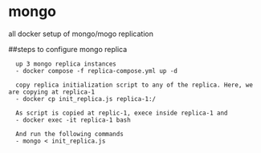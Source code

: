 # mongo
all docker setup of mongo/mogo replication

##steps to configure mongo replica
```
  up 3 mongo replica instances
  - docker compose -f replica-compose.yml up -d

  copy replica initialization script to any of the replica. Here, we are copying at replica-1
  - docker cp init_replica.js replica-1:/

  As script is copied at replic-1, exece inside replica-1 and 
  - docker exec -it replica-1 bash

  And run the following commands
  - mongo < init_replica.js  

```

